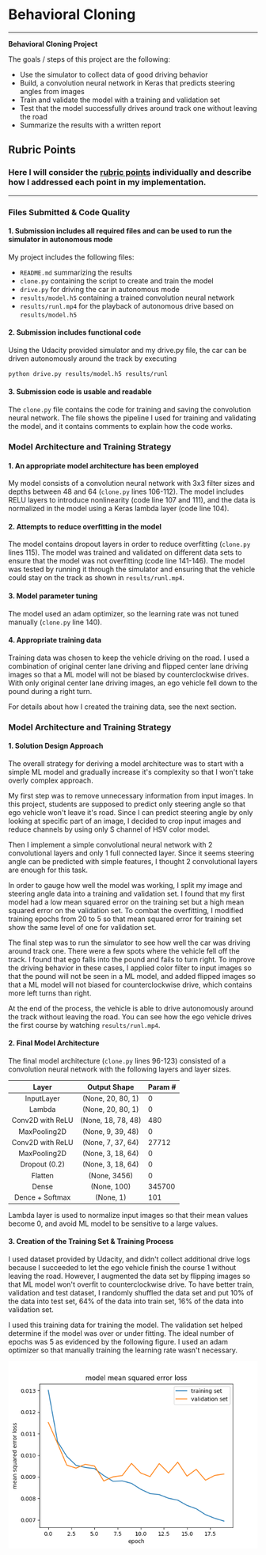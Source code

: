 # **Behavioral Cloning** 

---

**Behavioral Cloning Project**

The goals / steps of this project are the following:
* Use the simulator to collect data of good driving behavior
* Build, a convolution neural network in Keras that predicts steering angles from images
* Train and validate the model with a training and validation set
* Test that the model successfully drives around track one without leaving the road
* Summarize the results with a written report


[//]: # (Image References)

[image1]: ./results/model_performance_overfit.png "Model Performance (with epoch=20)"
[image2]: ./results/model_performance.png "Model Performance (with epoch=5)"

## Rubric Points
### Here I will consider the [rubric points](https://review.udacity.com/#!/rubrics/432/view) individually and describe how I addressed each point in my implementation.  

---
### Files Submitted & Code Quality

#### 1. Submission includes all required files and can be used to run the simulator in autonomous mode

My project includes the following files:
* `README.md` summarizing the results
* `clone.py` containing the script to create and train the model
* `drive.py` for driving the car in autonomous mode
* `results/model.h5` containing a trained convolution neural network
* `results/runl.mp4` for the playback of autonomous drive based on `results/model.h5`

#### 2. Submission includes functional code
Using the Udacity provided simulator and my drive.py file, the car can be driven autonomously around the track by executing 
```sh
python drive.py results/model.h5 results/runl
```

#### 3. Submission code is usable and readable

The `clone.py` file contains the code for training and saving the convolution neural network. The file shows the pipeline I used for training and validating the model, and it contains comments to explain how the code works.

### Model Architecture and Training Strategy

#### 1. An appropriate model architecture has been employed

My model consists of a convolution neural network with 3x3 filter sizes and depths between 48 and 64 (`clone.py` lines 106-112). The model includes RELU layers to introduce nonlinearity (code line 107 and 111), and the data is normalized in the model using a Keras lambda layer (code line 104). 

#### 2. Attempts to reduce overfitting in the model

The model contains dropout layers in order to reduce overfitting (`clone.py` lines 115). The model was trained and validated on different data sets to ensure that the model was not overfitting (code line 141-146). The model was tested by running it through the simulator and ensuring that the vehicle could stay on the track as shown in `results/runl.mp4`.

#### 3. Model parameter tuning

The model used an adam optimizer, so the learning rate was not tuned manually (`clone.py` line 140).

#### 4. Appropriate training data

Training data was chosen to keep the vehicle driving on the road. I used a combination of original center lane driving and flipped center lane driving images so that a ML model will not be biased by counterclockwise drives. With only original center lane driving images, an ego vehicle fell down to the pound during a right turn.

For details about how I created the training data, see the next section. 

### Model Architecture and Training Strategy

#### 1. Solution Design Approach

The overall strategy for deriving a model architecture was to start with a simple ML model and gradually increase it's complexity so that I won't take overly complex approach.

My first step was to remove unnecessary information from input images. In this project, students are supposed to predict only steering angle so that ego vehicle won't leave it's road. Since I can predict steering angle by only looking at specific part of an image, I decided to crop input images and reduce channels by using only S channel of HSV color model.

Then I implement a simple convolutional neural network with 2 convolutional layers and only 1 full connected layer. Since it seems steering angle can be predicted with simple features, I thought 2 convolutional layers are enough for this task. 

In order to gauge how well the model was working, I split my image and steering angle data into a training and validation set. I found that my first model had a low mean squared error on the training set but a high mean squared error on the validation set. To combat the overfitting, I modified training epochs from 20 to 5 so that mean squared error for training set show the same level of one for validation set. 

The final step was to run the simulator to see how well the car was driving around track one. There were a few spots where the vehicle fell off the track. I found that ego falls into the pound and fails to turn right. To improve the driving behavior in these cases, I applied color filter to input images so that the pound will not be seen in a ML model, and added flipped images so that a ML model will not biased for counterclockwise drive, which contains more left turns than right.

At the end of the process, the vehicle is able to drive autonomously around the track without leaving the road. You can see how the ego vehicle drives the first course by watching `results/runl.mp4`.

#### 2. Final Model Architecture

The final model architecture (`clone.py` lines 96-123) consisted of a convolution neural network with the following layers and layer sizes.

|Layer                        |Output Shape        |      Param #     |
|:---------------------------:|:------------------:|:-----------------|
|InputLayer                   |(None, 20, 80, 1)   |      0           |
|Lambda                       |(None, 20, 80, 1)   |      0           |
|Conv2D with ReLU             |(None, 18, 78, 48)  |      480         |
|MaxPooling2D                 |(None, 9, 39, 48)   |      0           |
|Conv2D with ReLU             |(None, 7, 37, 64)   |      27712       |
|MaxPooling2D                 |(None, 3, 18, 64)   |      0           |
|Dropout (0.2)                |(None, 3, 18, 64)   |      0           |
|Flatten                      |(None, 3456)        |      0           |
|Dense                        |(None, 100)         |      345700      |
|Dence + Softmax              |(None, 1)           |      101         |

Lambda layer is used to normalize input images so that their mean values become 0, and avoid ML model to be sensitive to a large values.

#### 3. Creation of the Training Set & Training Process

I used dataset provided by Udacity, and didn't collect additional drive logs because I succeeded to let the ego vehicle finish the course 1 without leaving the road. However, I augmented the data set by flipping images so that ML model won't overfit to counterclockwise drive. To have better train, validation and test dataset, I randomly shuffled the data set and put 10% of the data into test set, 64% of the data into train set, 16% of the data into validation set.

I used this training data for training the model. The validation set helped determine if the model was over or under fitting. The ideal number of epochs was 5 as evidenced by the following figure. I used an adam optimizer so that manually training the learning rate wasn't necessary.

![Model overfits when epoch is 20][image1]
